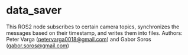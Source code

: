 # data_saver
This ROS2 node subscribes to certain camera topics, synchronizes the messages based on their timestamp, and writes them into files.
Authors: Peter Varga (petervarga0018@gmail.com) and Gabor Soros (gabor.soros@gmail.com)
